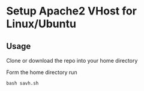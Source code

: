 # Setup Apache2 VHost for Linux/Ubuntu

## Usage
Clone or download the repo into your home directory

Form the home directory run 
```
bash savh.sh
```